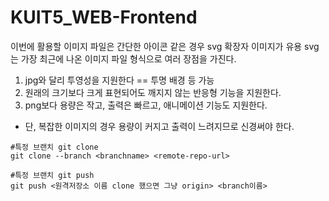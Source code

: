 # KUIT5_WEB-Frontend

이번에 활용할 이미지 파일은 간단한 아이콘 같은 경우 svg 확장자 이미지가 유용
svg는 가장 최근에 나온 이미지 파일 형식으로 여러 장점을 가진다.

1. jpg와 달리 투영성을 지원한다 == 투명 배경 등 가능
2. 원래의 크기보다 크게 표현되어도 깨지지 않는 반응형 기능을 지원한다.
3. png보다 용량은 작고, 출력은 빠르고, 애니메이션 기능도 지원한다.

- 단, 복잡한 이미지의 경우 용량이 커지고 출력이 느려지므로 신경써야 한다.

```
#특정 브랜치 git clone
git clone --branch <branchname> <remote-repo-url>

#특정 브랜치 git push
git push <원격저장소 이름 clone 했으면 그냥 origin> <branch이름>
```
